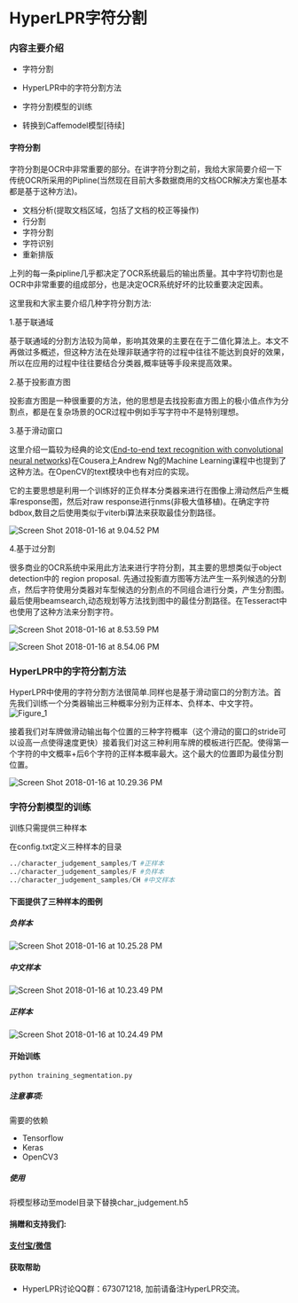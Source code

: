 # HyperLPR字符分割

### 内容主要介绍

+ 字符分割


+ HyperLPR中的字符分割方法
+ 字符分割模型的训练
+ 转换到Caffemodel模型[待续]

#### 字符分割

字符分割是OCR中非常重要的部分。在讲字符分割之前，我给大家简要介绍一下传统OCR所采用的Pipline(当然现在目前大多数据商用的文档OCR解决方案也基本都是基于这种方法)。

+ 文档分析(提取文档区域，包括了文档的校正等操作)
+ 行分割
+ 字符分割
+ 字符识别
+ 重新排版

上列的每一条pipline几乎都决定了OCR系统最后的输出质量。其中字符切割也是OCR中非常重要的组成部分，也是决定OCR系统好坏的比较重要决定因素。

这里我和大家主要介绍几种字符分割方法:

1.基于联通域

基于联通域的分割方法较为简单，影响其效果的主要在在于二值化算法上。本文不再做过多概述，但这种方法在处理非联通字符的过程中往往不能达到良好的效果，所以在应用的过程中往往要结合分类器,概率链等手段来提高效果。

2.基于投影直方图

投影直方图是一种很重要的方法，他的思想是去找投影直方图上的极小值点作为分割点，都是在复杂场景的OCR过程中例如手写字符中不是特别理想。

3.基于滑动窗口

这里介绍一篇较为经典的论文([End-to-end text recognition with convolutional neural networks](http://ieeexplore.ieee.org/document/6460871/))在Cousera上Andrew Ng的Machine Learning课程中也提到了这种方法。在OpenCV的text模块中也有对应的实现。

它的主要思想是利用一个训练好的正负样本分类器来进行在图像上滑动然后产生概率response图，然后对raw response进行nms(非极大值移植)。在确定字符bdbox,数目之后使用类似于viterbi算法来获取最佳分割路径。

![Screen Shot 2018-01-16 at 9.04.52 PM](imgs/2.png)

4.基于过分割

很多商业的OCR系统中采用此方法来进行字符分割，其主要的思想类似于object detection中的 region proposal. 先通过投影直方图等方法产生一系列候选的分割点，然后字符使用分类器对车型候选的分割点的不同组合进行分类，产生分割图。最后使用beamsearch,动态规划等方法找到图中的最佳分割路径。在Tesseract中也使用了这种方法来分割字符。

![Screen Shot 2018-01-16 at 8.53.59 PM](imgs/0.png)

![Screen Shot 2018-01-16 at 8.54.06 PM](imgs/1.png)

### HyperLPR中的字符分割方法

HyperLPR中使用的字符分割方法很简单.同样也是基于滑动窗口的分割方法。首先我们训练一个分类器输出三种概率分别为正样本、负样本、中文字符。![Figure_1](imgs/Figure_1.png)

接着我们对车牌做滑动输出每个位置的三种字符概率（这个滑动的窗口的stride可以设高一点使得速度更快）接着我们对这三种利用车牌的模板进行匹配。使得第一个字符的中文概率+后6个字符的正样本概率最大。这个最大的位置即为最佳分割位置。

![Screen Shot 2018-01-16 at 10.29.36 PM](imgs/6.png)

### 字符分割模型的训练

训练只需提供三种样本

在config.txt定义三种样本的目录

```python
../character_judgement_samples/T #正样本
../character_judgement_samples/F #负样本
../character_judgement_samples/CH #中文样本
```

#### 下面提供了三种样本的图例



##### 负样本

![Screen Shot 2018-01-16 at 10.25.28 PM](imgs/5.png)

##### 中文样本

![Screen Shot 2018-01-16 at 10.23.49 PM](imgs/3.png)

##### 正样本

![Screen Shot 2018-01-16 at 10.24.49 PM](imgs/4.png)

#### 开始训练

`python training_segmentation.py`

##### 注意事项:

需要的依赖 

+ Tensorflow
+ Keras
+ OpenCV3

##### 使用

将模型移动至model目录下替换char_judgement.h5

#### 捐赠和支持我们:

**[支付宝/微信](http://chuantu.biz/t6/178/1513525003x-1404758184.png)**

#### 获取帮助

+ HyperLPR讨论QQ群：673071218, 加前请备注HyperLPR交流。